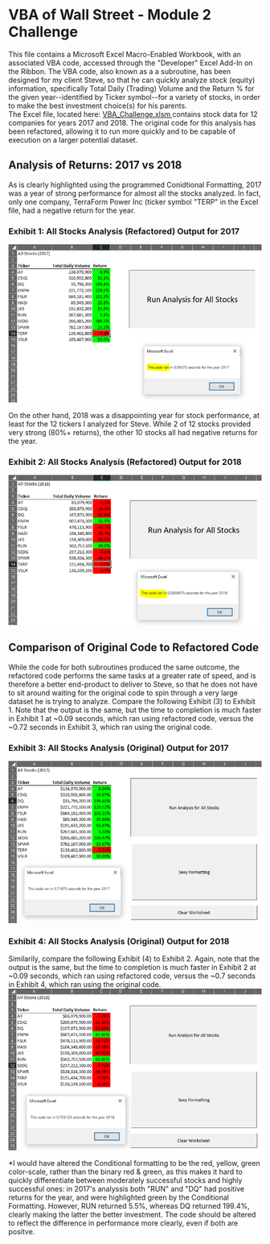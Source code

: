 # VBA of Wall Street - Module 2 Challenge
This file contains a Microsoft Excel Macro-Enabled Workbook, with an associated VBA code, accessed through the "Developer" Excel Add-In on the Ribbon.
The VBA code, also known as a a subroutine, has been designed for my client Steve, so that he can quickly analyze stock (equity) information, specifically Total Daily (Trading) Volume and the Return % for the given year--identified by Ticker symbol--for a variety of stocks, in order to make the best investment choice(s) for his parents.  
  The Excel file, located here: [VBA_Challenge.xlsm ](https://github.com/deltaLyd/Module2VBA/blob/main/VBA_Challenge.xlsm) contains stock data for 12 companies for years 2017 and 2018.  The original code for this analysis has been refactored, allowing it to run more quickly and to be capable of execution on a larger potential dataset.
## Analysis of Returns: 2017 vs 2018
As is clearly highlighted using the programmed Conidtional Formatting, 2017 was a year of strong performance for almost all the stocks analyzed.  In fact, only one company, TerraForm Power Inc (ticker symbol "TERP" in the Excel file, had a negative return for the year. 
### Exhibit 1: All Stocks Analysis (Refactored) Output for 2017
![VBA_Challenge_2017.PNG](https://github.com/deltaLyd/Module2VBA/blob/main/Resources/VBA_Challenge_2017.PNG)

On the other hand, 2018 was a disappointing year for stock performance, at least for the 12 tickers I analyzed for Steve. While 2 of 12 stocks provided very strong (80%+ returns), the other 10 stocks all had negative returns for the year.

### Exhibit 2: All Stocks Analysis (Refactored) Output for 2018
![VBA_Challenge_2018.PNG](https://github.com/deltaLyd/Module2VBA/blob/main/Resources/VBA_Challenge_2018.PNG)

## Comparison of Original Code to Refactored Code
While the code for both subroutines produced the same outcome, the refactored code performs the same tasks at a greater rate of speed, and is therefore a better end-product to deliver to Steve, so that he does not have to sit around waiting for the original code to spin through a very large dataset he is trying to analyze. 
Compare the following Exhibit (3) to Exhibit 1. Note that the output is the same, but the time to completion is much faster in Exhibit 1 at ~0.09 seconds, which ran using refactored code, versus the ~0.72 seconds in Exhibit 3, which ran using the original code.
### Exhibit 3: All Stocks Analysis (Original) Output for 2017
![VBA_Challenge_2017 - Initial.PNG](https://github.com/deltaLyd/Module2VBA/blob/main/Resources/VBA_Challenge_2017%20-%20Initial.PNG)
### Exhibit 4: All Stocks Analysis (Original) Output for 2018
Similarily, compare the following Exhibit (4) to Exhibit 2. Again, note that the output is the same, but the time to completion is much faster in Exhibit 2 at ~0.09 seconds, which ran using refactored code, versus the ~0.7 seconds in Exhibit 4, which ran using the original code.
![VBA_Challenge_2018 - Initial.PNG](https://github.com/deltaLyd/Module2VBA/blob/main/Resources/VBA_Challenge_2018%20-%20Initial.PNG)





*I would have altered the Conditional formatting to be the red, yellow, green color-scale, rather than the binary red & green, as this makes it hard to quickly differentiate between moderately successful stocks and highly successful ones: in 2017's analyssis both "RUN" and "DQ" had positive returns for the year, and were highlighted green by the Conditional Formatting. However, RUN returned 5.5%, whereas DQ returned 199.4%, clearly making the latter the better investment. The code should be altered to reflect the difference in performance more clearly, even if both are positve.

